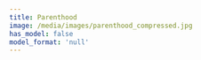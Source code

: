 ```yaml
---
title: Parenthood
image: /media/images/parenthood_compressed.jpg
has_model: false
model_format: 'null'
---
```

